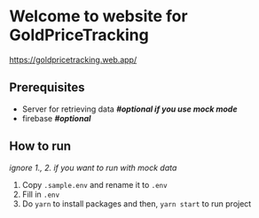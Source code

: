 # Welcome to website for GoldPriceTracking

https://goldpricetracking.web.app/

## Prerequisites

-   Server for retrieving data _**#optional if you use mock mode**_
-   firebase _**#optional**_

## How to run

_ignore 1., 2. if you want to run with mock data_

1. Copy `.sample.env` and rename it to `.env`
2. Fill in `.env`
3. Do `yarn` to install packages and then, `yarn start` to run project
